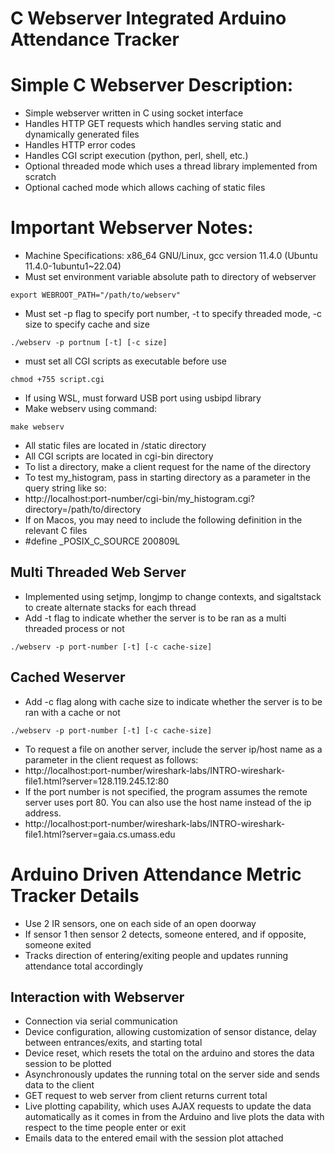 # C Webserver Integrated Arduino Attendance Tracker

# Simple C Webserver Description:

- Simple webserver written in C using socket interface
- Handles HTTP GET requests which handles serving static and dynamically generated files
- Handles HTTP error codes
- Handles CGI script execution (python, perl, shell, etc.)
- Optional threaded mode which uses a thread library implemented from scratch
- Optional cached mode which allows caching of static files

# Important Webserver Notes:

- Machine Specifications: x86_64 GNU/Linux, gcc version 11.4.0 (Ubuntu 11.4.0-1ubuntu1~22.04)
- Must set environment variable absolute path to directory of webserver

```
export WEBROOT_PATH="/path/to/webserv"
```

- Must set -p flag to specify port number, -t to specify threaded mode, -c size to specify cache and size

```
./webserv -p portnum [-t] [-c size]
```

- must set all CGI scripts as executable before use

```
chmod +755 script.cgi
```

- If using WSL, must forward USB port using usbipd library
- Make webserv using command:

```
make webserv
```

- All static files are located in /static directory
- All CGI scripts are located in cgi-bin directory
- To list a directory, make a client request for the name of the directory
- To test my_histogram, pass in starting directory as a parameter in the query string like so:
- http://localhost:port-number/cgi-bin/my_histogram.cgi?directory=/path/to/directory
- If on Macos, you may need to include the following definition in the relevant C files
- #define \_POSIX_C_SOURCE 200809L

## Multi Threaded Web Server

- Implemented using setjmp, longjmp to change contexts, and sigaltstack to create alternate stacks for each thread
- Add -t flag to indicate whether the server is to be ran as a multi threaded process or not

```
./webserv -p port-number [-t] [-c cache-size]
```

## Cached Weserver

- Add -c flag along with cache size to indicate whether the server is to be ran with a cache or not

```
./webserv -p port-number [-t] [-c cache-size]
```

- To request a file on another server, include the server ip/host name as a parameter in the client request as follows:
- http://localhost:port-number/wireshark-labs/INTRO-wireshark-file1.html?server=128.119.245.12:80
- If the port number is not specified, the program assumes the remote server uses port 80. You can also use the host name instead of the ip address.
- http://localhost:port-number/wireshark-labs/INTRO-wireshark-file1.html?server=gaia.cs.umass.edu

# Arduino Driven Attendance Metric Tracker Details

- Use 2 IR sensors, one on each side of an open doorway
- If sensor 1 then sensor 2 detects, someone entered, and if opposite, someone exited
- Tracks direction of entering/exiting people and updates running attendance total accordingly

## Interaction with Webserver

- Connection via serial communication
- Device configuration, allowing customization of sensor distance, delay between entrances/exits, and starting total
- Device reset, which resets the total on the arduino and stores the data session to be plotted
- Asynchronously updates the running total on the server side and sends data to the client
- GET request to web server from client returns current total
- Live plotting capability, which uses AJAX requests to update the data automatically as it comes in from the Arduino and live plots the data with respect to the time people enter or exit
- Emails data to the entered email with the session plot attached
